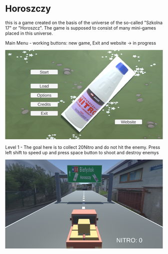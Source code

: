 # Horoszczy
this is a game created on the basis of the universe of the so-called "Szkolna 17" or "Horoszcz". The game is supposed to consist of many mini-games placed in this universe.

Main Menu - working buttons: new game, Exit and website -> in progress

![](https://github.com/jeti20/Horoszczy/blob/main/pictures/png2.PNG)

Level 1  - The goal here is to collect 20Nitro and do not hit the enemy. Press left shift to speed up and press space button to shoot and destroy enemys

![](https://github.com/jeti20/Horoszczy/blob/main/pictures/png3.PNG)
